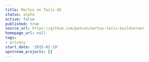 ```yaml
---
title: Martus on Tails OS
status: alpha
active: false
published: true
source_url: https://github.com/patcon/martus-tails-buildserver
homepage_url: null
tags:
- privacy
start_date: '2015-02-19'
upstream_projects: []
---
```


